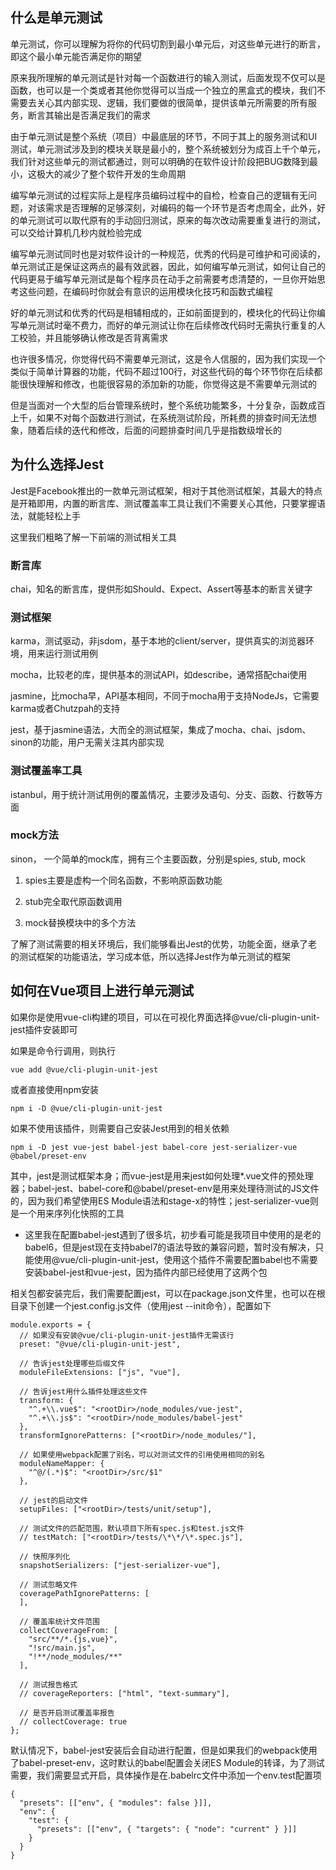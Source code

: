 ## 什么是单元测试

单元测试，你可以理解为将你的代码切割到最小单元后，对这些单元进行的断言，即这个最小单元能否满足你的期望

原来我所理解的单元测试是针对每一个函数进行的输入测试，后面发现不仅可以是函数，也可以是一个类或者其他你觉得可以当成一个独立的黑盒式的模块，我们不需要去关心其内部实现、逻辑，我们要做的很简单，提供该单元所需要的所有服务，断言其输出是否满足我们的需求

由于单元测试是整个系统（项目）中最底层的环节，不同于其上的服务测试和UI测试，单元测试涉及到的模块关联是最小的，整个系统被划分为成百上千个单元，我们针对这些单元的测试都通过，则可以明确的在软件设计阶段把BUG数降到最小，这极大的减少了整个软件开发的生命周期

编写单元测试的过程实际上是程序员编码过程中的自检，检查自己的逻辑有无问题，对该需求是否理解的足够深刻，对编码的每一个环节是否考虑周全，此外，好的单元测试可以取代原有的手动回归测试，原来的每次改动需要重复进行的测试，可以交给计算机几秒内就检验完成

编写单元测试同时也是对软件设计的一种规范，优秀的代码是可维护和可阅读的，单元测试正是保证这两点的最有效武器，因此，如何编写单元测试，如何让自己的代码更易于编写单元测试是每个程序员在动手之前需要考虑清楚的，一旦你开始思考这些问题，在编码时你就会有意识的运用模块化技巧和函数式编程

好的单元测试和优秀的代码是相辅相成的，正如前面提到的，模块化的代码让你编写单元测试时毫不费力，而好的单元测试让你在后续修改代码时无需执行重复的人工校验，并且能够确认修改是否背离需求

也许很多情况，你觉得代码不需要单元测试，这是令人信服的，因为我们实现一个类似于简单计算器的功能，代码不超过100行，对这些代码的每个环节你在后续都能很快理解和修改，也能很容易的添加新的功能，你觉得这是不需要单元测试的

但是当面对一个大型的后台管理系统时，整个系统功能繁多，十分复杂，函数成百上千，如果不对每个函数进行测试，在系统测试阶段，所耗费的排查时间无法想象，随着后续的迭代和修改，后面的问题排查时间几乎是指数级增长的

## 为什么选择Jest

Jest是Facebook推出的一款单元测试框架，相对于其他测试框架，其最大的特点是开箱即用，内置的断言库、测试覆盖率工具让我们不需要关心其他，只要掌握语法，就能轻松上手

这里我们粗略了解一下前端的测试相关工具

### 断言库

chai，知名的断言库，提供形如Should、Expect、Assert等基本的断言关键字

### 测试框架

karma，测试驱动，非jsdom，基于本地的client/server，提供真实的浏览器环境，用来运行测试用例

mocha，比较老的库，提供基本的测试API，如describe，通常搭配chai使用

jasmine，比mocha早，API基本相同，不同于mocha用于支持NodeJs，它需要karma或者Chutzpah的支持

jest，基于jasmine语法，大而全的测试框架，集成了mocha、chai、jsdom、sinon的功能，用户无需关注其内部实现

### 测试覆盖率工具

istanbul，用于统计测试用例的覆盖情况，主要涉及语句、分支、函数、行数等方面

### mock方法

sinon， 一个简单的mock库，拥有三个主要函数，分别是spies, stub, mock

1. spies主要是虚构一个同名函数，不影响原函数功能

2. stub完全取代原函数调用

3. mock替换模块中的多个方法

了解了测试需要的相关环境后，我们能够看出Jest的优势，功能全面，继承了老的测试框架的功能语法，学习成本低，所以选择Jest作为单元测试的框架


## 如何在Vue项目上进行单元测试

如果你是使用vue-cli构建的项目，可以在可视化界面选择@vue/cli-plugin-unit-jest插件安装即可

如果是命令行调用，则执行
```
vue add @vue/cli-plugin-unit-jest
```

或者直接使用npm安装
```
npm i -D @vue/cli-plugin-unit-jest
```

如果不使用该插件，则需要自己安装Jest用到的相关依赖
```
npm i -D jest vue-jest babel-jest babel-core jest-serializer-vue @babel/preset-env
```

其中，jest是测试框架本身；而vue-jest是用来jest如何处理*.vue文件的预处理器；babel-jest、babel-core和@babel/preset-env是用来处理待测试的JS文件的，因为我们希望使用ES Module语法和stage-x的特性；jest-serializer-vue则是一个用来序列化快照的工具

- 这里我在配置babel-jest遇到了很多坑，初步看可能是我项目中使用的是老的babel6，但是jest现在支持babel7的语法导致的兼容问题，暂时没有解决，只能使用@vue/cli-plugin-unit-jest，使用这个插件不需要配置babel也不需要安装babel-jest和vue-jest，因为插件内部已经使用了这两个包

相关包都安装完后，我们需要配置jest，可以在package.json文件里，也可以在根目录下创建一个jest.config.js文件（使用jest --init命令），配置如下
```
module.exports = {
  // 如果没有安装@vue/cli-plugin-unit-jest插件无需该行
  preset: "@vue/cli-plugin-unit-jest",
  
  // 告诉jest处理哪些后缀文件
  moduleFileExtensions: ["js", "vue"],
  
  // 告诉jest用什么插件处理这些文件
  transform: {
    "^.+\\.vue$": "<rootDir>/node_modules/vue-jest",
    "^.+\\.js$": "<rootDir>/node_modules/babel-jest"
  },
  transformIgnorePatterns: ["<rootDir>/node_modules/"],

  // 如果使用webpack配置了别名，可以对测试文件的引用使用相同的别名
  moduleNameMapper: {
    "^@/(.*)$": "<rootDir>/src/$1"
  },

  // jest的启动文件
  setupFiles: ["<rootDir>/tests/unit/setup"],

  // 测试文件的匹配范围，默认项目下所有spec.js和test.js文件
  // testMatch: ["<rootDir>/tests/\*\*/\*.spec.js"],

  // 快照序列化
  snapshotSerializers: ["jest-serializer-vue"],

  // 测试忽略文件
  coveragePathIgnorePatterns: [
  ],
  
  // 覆盖率统计文件范围
  collectCoverageFrom: [
    "src/**/*.{js,vue}",
    "!src/main.js",
    "!**/node_modules/**"
  ],
  
  // 测试报告格式
  // coverageReporters: ["html", "text-summary"],
  
  // 是否开启测试覆盖率报告
  // collectCoverage: true
};
```

默认情况下，babel-jest安装后会自动进行配置，但是如果我们的webpack使用了babel-preset-env，这时默认的babel配置会关闭ES Module的转译，为了测试需要，我们需要显式开启，具体操作是在.babelrc文件中添加一个env.test配置项
```
{
  "presets": [["env", { "modules": false }]],
  "env": {
    "test": {
      "presets": [["env", { "targets": { "node": "current" } }]]
    }
  }
}
```
